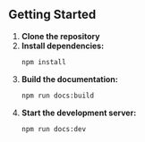 ## Getting Started

1. **Clone the repository**
2. **Install dependencies:**
   ```sh
   npm install
   ```
3. **Build the documentation:**
   ```sh
   npm run docs:build
   ```
4. **Start the development server:**
   ```sh
   npm run docs:dev
   ```
